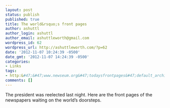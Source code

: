 ```yaml
---
layout: post
status: publish
published: true
title: The world&rsquo;s front pages
author: ashuttl
author_login: ashuttl
author_email: ashuttleworth@gmail.com
wordpress_id: 62
wordpress_url: http://ashuttleworth.com/?p=62
date: '2012-11-07 10:24:39 -0500'
date_gmt: '2012-11-07 14:24:39 -0500'
categories:
- Links
tags:
- http:&#47;&#47;www.newseum.org&#47;todaysfrontpages&#47;default_archive.asp?fpArchive=110712
comments: []
---
```

<p>The president was reelected last night. Here are the front pages of the newspapers waiting on the world&rsquo;s doorsteps.</p>
